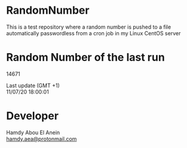 # RandomNumber    
This is a test repository where a random number is pushed to a file automatically passwordless from a cron job in my Linux CentOS server    
# Random Number of the last run   
14671
      
Last update (GMT +1)    
11/07/20 18:00:01
# Developer    
Hamdy Abou El Anein   
hamdy.aea@protonmail.com
